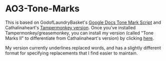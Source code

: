 # AO3-Tone-Marks

This is based on GodofLaundryBasket's [Google Docs Tone Mark Script](https://godoflaundrybaskets.dreamwidth.org/3315.html) and Cathalinaheart's [Tampermonkey version](https://github.com/Cathalinaheart/AO3-Tone-Marks). Once you've installed Tampermonkey/greasemonkey, you can install my version (called "Tone Marks II" to differentiate from Cathalinaheart's version) by clicking [here](https://github.com/irrationalpie7/AO3-Tone-Marks/raw/main/Tone%20Marks%20II.pub.user.js).

My version currently underlines replaced words, and has a slightly different format for specifying replacements that I find easier to maintain.
